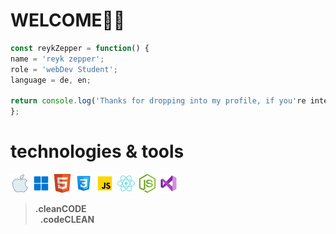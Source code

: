 # WELCOME🙏🏻


```javascript
const reykZepper = function() {
name = 'reyk zepper';
role = 'webDev Student';
language = de, en;

return console.log('Thanks for dropping into my profile, if you're intersted...contact me!?'); 
};
```



# technologies & tools
![apple logo](Assets/icons8-mac-os-30.png)
![windows logo](Assets/icons8-windows-11-30.png)
![html logo](Assets/icons8-html-5-is-a-software-solution-stack-that-defines-the-properties-and-behaviors-of-web-page-30.png)
![css logo](Assets/icons8-css3-30.png)
![js logo](Assets/icons8-javascript-30.png)
![react logo](Assets/icons8-react-native-30.png)
![node.js logo](Assets/icons8-node.js-30.png)
![vs code logo](Assets/icons8-visual-studio-30.png)

>__.cleanCODE__  
>  &nbsp; __.codeCLEAN__

